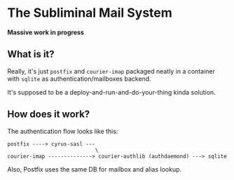 # The Subliminal Mail System

**Massive work in progress**

## What is it?

Really, it's just `postfix` and `courier-imap` packaged neatly in a container with `sqlite` as authentication/mailboxes backend.

It's supposed to be a deploy-and-run-and-do-your-thing kinda solution.

## How does it work?

The authentication flow looks like this:

```
postfix ----> cyrus-sasl ---
                            \
courier-imap --------------> courier-authlib (authdaemond) ---> sqlite
```

Also, Postfix uses the same DB for mailbox and alias lookup.

